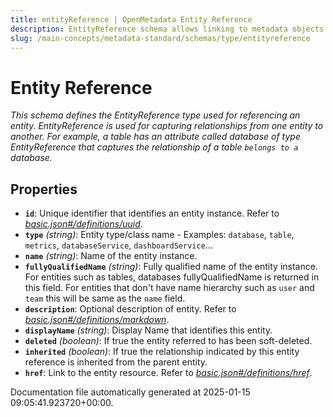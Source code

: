 ```yaml
---
title: entityReference | OpenMetadata Entity Reference
description: EntityReference schema allows linking to metadata objects using ID, type, and qualified name.
slug: /main-concepts/metadata-standard/schemas/type/entityreference
---
```


# Entity Reference

*This schema defines the EntityReference type used for referencing an entity. EntityReference is used for capturing relationships from one entity to another. For example, a table has an attribute called database of type EntityReference that captures the relationship of a table `belongs to a` database.*

## Properties

- **`id`**: Unique identifier that identifies an entity instance. Refer to *[basic.json#/definitions/uuid](#sic.json#/definitions/uuid)*.
- **`type`** *(string)*: Entity type/class name - Examples: `database`, `table`, `metrics`, `databaseService`, `dashboardService`...
- **`name`** *(string)*: Name of the entity instance.
- **`fullyQualifiedName`** *(string)*: Fully qualified name of the entity instance. For entities such as tables, databases fullyQualifiedName is returned in this field. For entities that don't have name hierarchy such as `user` and `team` this will be same as the `name` field.
- **`description`**: Optional description of entity. Refer to *[basic.json#/definitions/markdown](#sic.json#/definitions/markdown)*.
- **`displayName`** *(string)*: Display Name that identifies this entity.
- **`deleted`** *(boolean)*: If true the entity referred to has been soft-deleted.
- **`inherited`** *(boolean)*: If true the relationship indicated by this entity reference is inherited from the parent entity.
- **`href`**: Link to the entity resource. Refer to *[basic.json#/definitions/href](#sic.json#/definitions/href)*.


Documentation file automatically generated at 2025-01-15 09:05:41.923720+00:00.
